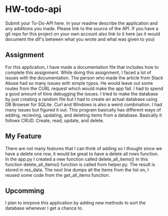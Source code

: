 # HW-todo-api

Submit your To-Do-API here. In your readme describe the application and any additions you made. Please link to the source of the API. If you have a git repo for this project on your own account also link to it here (as it would document the dif's between what you wrote and what was given to you)

## Assignment
For this application, I have made a documentation file that includes how to complete this assignment. While doing this assignment, I faced a lot of issues with the documentation. The person who made the article from Stack Abuse had so many issues with simple typos. He would leave out some routes from the CURL request which would make the app fail. I had to spend a good amount of time debugging the issues. I tried to make the database by just creating a random file but I had to create an actual database using DB Browser for SQLite. Curl and Windows is also a weird combination. I had many issues but figured it out. This program basically has different ways of adding, recieving, updating, and deleting items from a database. Basically it follows CRUD. Create, read, update, and delete.


## My Feature

There are not many features that I can think of adding so I thought since we have a delete one row, it would be great to have a delete all rows function. In the app.py I created a new function called delete_all_items()  In this function delete_all_items() function is called from helper.py. The result is stored in res_data. The next line dumps all the items from the list on, I reused some code from the get_all_items function. 


## Upcomming

I plan to imrpove this application by adding new methods to sort the database whenever I get a chance to.

